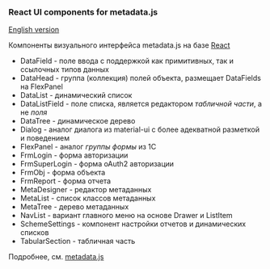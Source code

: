 ### React UI components for metadata.js

[English version](README.en.md)

Компоненты визуального интерфейса metadata.js на базе [React](https://facebook.github.io/react/)

- DataField - поле ввода с поддержкой как примитивных, так и ссылочных типов данных
- DataHead - группа (коллекция) полей объекта, размещает DataFields на FlexPanel
- DataList - динамический список
- DataListField - поле списка, является редактором _табличной части_, а не _поля_
- DataTree - динамическое дерево
- Dialog - аналог диалога из material-ui с более адекватной разметкой и поведением
- FlexPanel - аналог _группы формы_ из 1С
- FrmLogin - форма авторизации
- FrmSuperLogin - форма oAuth2 авторизации
- FrmObj - форма объекта
- FrmReport - форма отчета
- MetaDesigner - редактор метаданных
- MetaList - список классов метаданных
- MetaTree - дерево метаданных
- NavList - вариант главного меню на основе Drawer и ListItem
- SchemeSettings - компонент настройки отчетов и динамических списков
- TabularSection - табличная часть

Подробнее, см. [metadata.js](https://github.com/oknosoft/metadata.js)
